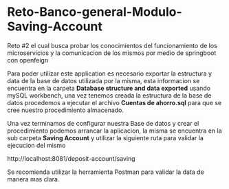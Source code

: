 # Reto-Banco-general-Modulo-Saving-Account

Reto #2 el cual busca probar los conocimientos del funcionamiento de los microservicios y la comunicacion de los mismos por medio de springboot con openfeign

Para poder utilizar este application es necesario exportar la estructura y data de la base de datos utilizada por la misma, esta informacion se encuentra en
la carpeta **Database structure and data exported** usando mySQL workbench, una vez tenemos creada la estructura de la base de datos procedemos 
a ejecutar el archivo **Cuentas de ahorro.sql** para que se cree nuestro procedimiento almacenado.

Una vez terminamos de configurar nuestra Base de datos y crear el procedimiento podemos arrancar la aplicacion, la misma se encuentra en la sub carpeta **Saving Account** y utilizar la siguiente ruta para validar la ejecucion del mismo

http://localhost:8081/deposit-account/saving

Se recomienda utilizar la herramienta Postman para validar la data de manera mas clara.
